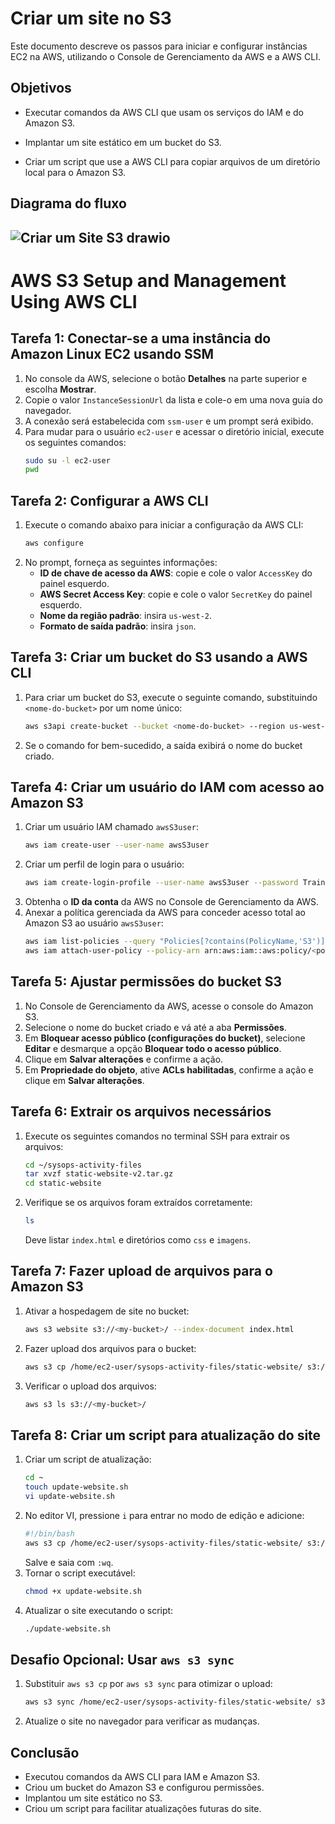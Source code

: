 # Criar um site no S3

Este documento descreve os passos para iniciar e configurar instâncias EC2 na AWS, utilizando o Console de Gerenciamento da AWS e a AWS CLI.

## Objetivos 
- Executar comandos da AWS CLI que usam os serviços do IAM e do Amazon S3.

- Implantar um site estático em um bucket do S3.

- Criar um script que use a AWS CLI para copiar arquivos de um diretório local para o Amazon S3.

## Diagrama do fluxo 

![Criar um Site S3 drawio](https://github.com/user-attachments/assets/78701bd8-1611-4fe4-9e87-cd0bd2f09800)
---

# AWS S3 Setup and Management Using AWS CLI

## Tarefa 1: Conectar-se a uma instância do Amazon Linux EC2 usando SSM
1. No console da AWS, selecione o botão **Detalhes** na parte superior e escolha **Mostrar**.
2. Copie o valor `InstanceSessionUrl` da lista e cole-o em uma nova guia do navegador.
3. A conexão será estabelecida com `ssm-user` e um prompt será exibido.
4. Para mudar para o usuário `ec2-user` e acessar o diretório inicial, execute os seguintes comandos:
   ```sh
   sudo su -l ec2-user
   pwd
   ```

## Tarefa 2: Configurar a AWS CLI
1. Execute o comando abaixo para iniciar a configuração da AWS CLI:
   ```sh
   aws configure
   ```
2. No prompt, forneça as seguintes informações:
   - **ID de chave de acesso da AWS**: copie e cole o valor `AccessKey` do painel esquerdo.
   - **AWS Secret Access Key**: copie e cole o valor `SecretKey` do painel esquerdo.
   - **Nome da região padrão**: insira `us-west-2`.
   - **Formato de saída padrão**: insira `json`.

## Tarefa 3: Criar um bucket do S3 usando a AWS CLI
1. Para criar um bucket do S3, execute o seguinte comando, substituindo `<nome-do-bucket>` por um nome único:
   ```sh
   aws s3api create-bucket --bucket <nome-do-bucket> --region us-west-2 --create-bucket-configuration LocationConstraint=us-west-2
   ```
2. Se o comando for bem-sucedido, a saída exibirá o nome do bucket criado.

## Tarefa 4: Criar um usuário do IAM com acesso ao Amazon S3
1. Criar um usuário IAM chamado `awsS3user`:
   ```sh
   aws iam create-user --user-name awsS3user
   ```
2. Criar um perfil de login para o usuário:
   ```sh
   aws iam create-login-profile --user-name awsS3user --password Training123!
   ```
3. Obtenha o **ID da conta** da AWS no Console de Gerenciamento da AWS.
4. Anexar a política gerenciada da AWS para conceder acesso total ao Amazon S3 ao usuário `awsS3user`:
   ```sh
   aws iam list-policies --query "Policies[?contains(PolicyName,'S3')]"
   aws iam attach-user-policy --policy-arn arn:aws:iam::aws:policy/<policyYouFound> --user-name awsS3user
   ```

## Tarefa 5: Ajustar permissões do bucket S3
1. No Console de Gerenciamento da AWS, acesse o console do Amazon S3.
2. Selecione o nome do bucket criado e vá até a aba **Permissões**.
3. Em **Bloquear acesso público (configurações do bucket)**, selecione **Editar** e desmarque a opção **Bloquear todo o acesso público**.
4. Clique em **Salvar alterações** e confirme a ação.
5. Em **Propriedade do objeto**, ative **ACLs habilitadas**, confirme a ação e clique em **Salvar alterações**.

## Tarefa 6: Extrair os arquivos necessários
1. Execute os seguintes comandos no terminal SSH para extrair os arquivos:
   ```sh
   cd ~/sysops-activity-files
   tar xvzf static-website-v2.tar.gz
   cd static-website
   ```
2. Verifique se os arquivos foram extraídos corretamente:
   ```sh
   ls
   ```
   Deve listar `index.html` e diretórios como `css` e `imagens`.

## Tarefa 7: Fazer upload de arquivos para o Amazon S3
1. Ativar a hospedagem de site no bucket:
   ```sh
   aws s3 website s3://<my-bucket>/ --index-document index.html
   ```
2. Fazer upload dos arquivos para o bucket:
   ```sh
   aws s3 cp /home/ec2-user/sysops-activity-files/static-website/ s3://<my-bucket>/ --recursive --acl public-read
   ```
3. Verificar o upload dos arquivos:
   ```sh
   aws s3 ls s3://<my-bucket>/
   ```

## Tarefa 8: Criar um script para atualização do site
1. Criar um script de atualização:
   ```sh
   cd ~
   touch update-website.sh
   vi update-website.sh
   ```
2. No editor VI, pressione `i` para entrar no modo de edição e adicione:
   ```sh
   #!/bin/bash
   aws s3 cp /home/ec2-user/sysops-activity-files/static-website/ s3://<my-bucket>/ --recursive --acl public-read
   ```
   Salve e saia com `:wq`.
3. Tornar o script executável:
   ```sh
   chmod +x update-website.sh
   ```
4. Atualizar o site executando o script:
   ```sh
   ./update-website.sh
   ```

## Desafio Opcional: Usar `aws s3 sync`
1. Substituir `aws s3 cp` por `aws s3 sync` para otimizar o upload:
   ```sh
   aws s3 sync /home/ec2-user/sysops-activity-files/static-website/ s3://<my-bucket>/ --acl public-read
   ```
2. Atualize o site no navegador para verificar as mudanças.

## Conclusão
- Executou comandos da AWS CLI para IAM e Amazon S3.
- Criou um bucket do Amazon S3 e configurou permissões.
- Implantou um site estático no S3.
- Criou um script para facilitar atualizações futuras do site.
